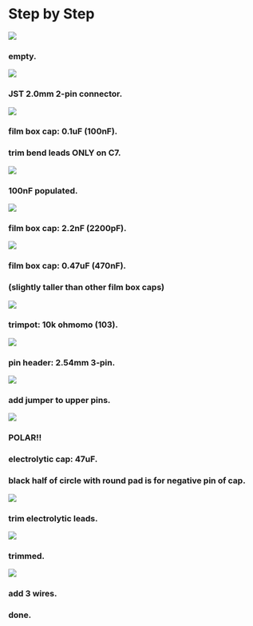 # Step by Step
![](img/IMG_6652.jpg)
### empty.
![](img/IMG_6654.jpg)
### JST 2.0mm 2-pin connector.
![](img/IMG_6657.jpg)
### film box cap: 0.1uF (100nF).
### trim bend leads ONLY on C7.
![](img/IMG_6659.jpg)
### 100nF populated.
![](img/IMG_6660.jpg)
### film box cap: 2.2nF (2200pF).
![](img/IMG_6665.jpg)
### film box cap: 0.47uF (470nF).
### (slightly taller than other film box caps)
![](img/IMG_6667.jpg)
### trimpot: 10k ohmomo (103).
![](img/IMG_6671.jpg)
### pin header: 2.54mm 3-pin.
![](img/IMG_6673.jpg)
### add jumper to upper pins.
![](img/IMG_6680.jpg)
### POLAR!!
### electrolytic cap: 47uF.
### black half of circle with round pad is for negative pin of cap.
![](img/IMG_6675.jpg)
### trim electrolytic leads.
![](img/IMG_6677.jpg)
### trimmed.
![](img/IMG_6683.jpg)
### add 3 wires.
### done.
